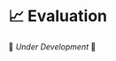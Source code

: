 # 📈 Evaluation

🚧 *Under Development* 🚧

<!--
**Table of Contents**
1. [Agent Evaluation](#agent-evaluation)
2. [RAG Evaluation](#rag-evaluation)
   - [Introduction](#introduction)
   - [Results](#results)

**TODO**

# 📊RAG Evaluation

## Introduction

Our objective is to monitor and improve the RAG pipeline for **AI-OPS**, that requires context-specific data from 
*Cybersecurity* and *Penetration Testing* fields.

The evaluation workflow is split in two steps:

1. **Dataset Generation** ([dataset_generation.ipynb](./test/benchmarks/rag/dataset_generation.ipynb)):
uses Gemini free API and the data that is ingested into Qdrant (RAG Vector Database) to generate *question* and *ground truth* 
 (Q&A dataset).

2. **Evaluation** ([evaluation.py](./test/benchmarks/rag/evaluation.py)):
builds the RAG pipeline with the same used to generate the synthetic Q&A dataset, leverages the pipeline to provide
 an *answer* to the questions (given *contex*), then performs evaluation of the full evaluation dataset using LLM as a
judge. Here everything related to generation is done via Ollama with the same models integrated in **AI-OPS**.

## Results

![Context Precision Plot](data/rag_eval/results/plots/plot.png)
-->